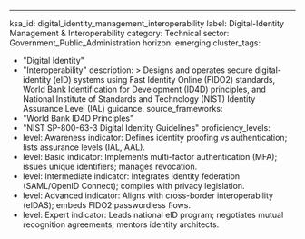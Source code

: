 ---
ksa_id: digital_identity_management_interoperability
label: Digital-Identity Management & Interoperability
category: Technical
sector: Government_Public_Administration
horizon: emerging
cluster_tags:
  - "Digital Identity"
  - "Interoperability"
description: >
  Designs and operates secure digital-identity (eID) systems using Fast Identity Online (FIDO2) standards, World Bank Identification for Development (ID4D) principles, and National Institute of Standards and Technology (NIST) Identity Assurance Level (IAL) guidance.
source_frameworks:
  - "World Bank ID4D Principles"
  - "NIST SP-800-63-3 Digital Identity Guidelines"
proficiency_levels:
  - level: Awareness
    indicator: Defines identity proofing vs authentication; lists assurance levels (IAL, AAL).
  - level: Basic
    indicator: Implements multi-factor authentication (MFA); issues unique identifiers; manages revocation.
  - level: Intermediate
    indicator: Integrates identity federation (SAML/OpenID Connect); complies with privacy legislation.
  - level: Advanced
    indicator: Aligns with cross-border interoperability (eIDAS); embeds FIDO2 passwordless flows.
  - level: Expert
    indicator: Leads national eID program; negotiates mutual recognition agreements; mentors identity architects.